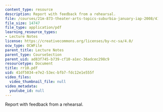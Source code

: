 ```yaml
---
content_type: resource
description: Report with feedback from a rehearsal.
file: /courses/21m-873-theater-arts-topics-suburbia-january-iap-2008/41df5034e7e253ecbfb7fdc12e1e555f_rr10.pdf
file_size: 14747
file_type: application/pdf
learning_resource_types:
- Lecture Notes
license: https://creativecommons.org/licenses/by-nc-sa/4.0/
ocw_type: OCWFile
parent_title: Lecture Notes
parent_type: CourseSection
parent_uid: ad83f745-b739-cf10-a1ec-36adcec298c9
resourcetype: Document
title: rr10.pdf
uid: 41df5034-e7e2-53ec-bfb7-fdc12e1e555f
video_files:
  video_thumbnail_file: null
video_metadata:
  youtube_id: null
---
```

Report with feedback from a rehearsal.